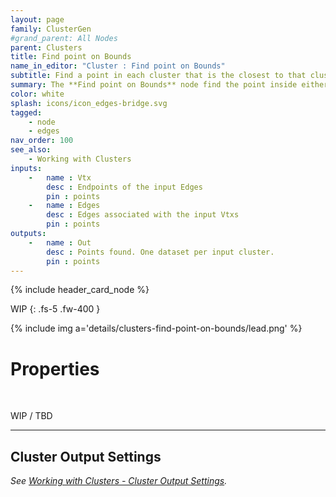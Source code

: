 ```yaml
---
layout: page
family: ClusterGen
#grand_parent: All Nodes
parent: Clusters
title: Find point on Bounds
name_in_editor: "Cluster : Find point on Bounds"
subtitle: Find a point in each cluster that is the closest to that cluster' bounds.
summary: The **Find point on Bounds** node find the point inside either edge or vtx points that is closest to that cluster' bounds. This is especially useful to use as a seed to find outer contours of individual clusters.
color: white
splash: icons/icon_edges-bridge.svg
tagged: 
    - node
    - edges
nav_order: 100
see_also: 
    - Working with Clusters
inputs:
    -   name : Vtx
        desc : Endpoints of the input Edges
        pin : points
    -   name : Edges
        desc : Edges associated with the input Vtxs
        pin : points
outputs:
    -   name : Out
        desc : Points found. One dataset per input cluster.
        pin : points
---
```


{% include header_card_node %}

WIP
{: .fs-5 .fw-400 } 

{% include img a='details/clusters-find-point-on-bounds/lead.png' %}

# Properties
<br>

WIP / TBD

---
## Cluster Output Settings
*See [Working with Clusters - Cluster Output Settings](/PCGExtendedToolkit/doc-general/working-with-clusters.html#cluster-output-settings).*
